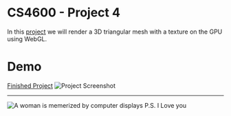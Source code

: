 # CS4600 - Project 4
In this [project](https://graphics.cs.utah.edu/courses/cs4600/fall2023/?prj=4) we will render a 3D triangular mesh with a texture on the GPU using WebGL. 

# Demo
[Finished Project](https://cs4600.irlqt.me/project_4/)
![Project Screenshot](https://cs4600.irlqt.me/project_4/screenshot.png "Project 4 Screenshot")

-----

![A woman is memerized by computer displays](https://cs4600.irlqt.me/project_4/saint.jpg "Patron Saint of this Repository")
P.S. I Love you
